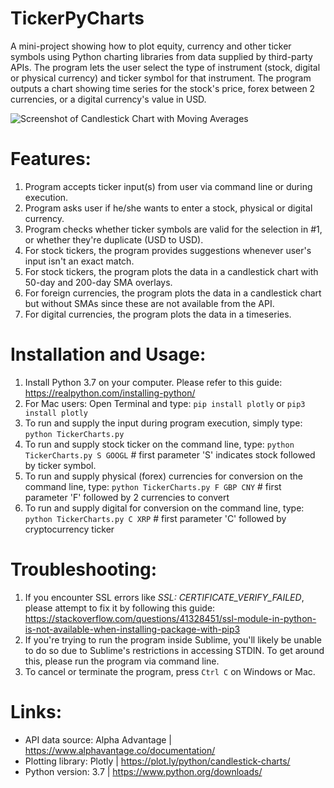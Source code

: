 # TickerPyCharts
A mini-project showing how to plot equity, currency and other ticker symbols using Python charting libraries from data supplied by third-party APIs. The program lets the user select the type of instrument (stock, digital or physical currency) and ticker symbol for that instrument. The program outputs a chart showing time series for the stock's price, forex between 2 currencies, or a digital currency's value in USD.

![Screenshot of Candlestick Chart with Moving Averages](https://res.cloudinary.com/mpyr-com/image/upload/v1555210942/screenshot-stock-chart_c0bpms.png)

# Features:
1. Program accepts ticker input(s) from user via command line or during execution.
2. Program asks user if he/she wants to enter a stock, physical or digital currency.
3. Program checks whether ticker symbols are valid for the selection in #1, or whether they're duplicate (USD to USD).
4. For stock tickers, the program provides suggestions whenever user's input isn't an exact match.
5. For stock tickers, the program plots the data in a candlestick chart with 50-day and 200-day SMA overlays.
6. For foreign currencies, the program plots the data in a candlestick chart but without SMAs since these are not available from the API.
7. For digital currencies, the program plots the data in a timeseries.

# Installation and Usage:
1. Install Python 3.7 on your computer. Please refer to this guide: https://realpython.com/installing-python/
2. For Mac users: Open Terminal and type: `pip install plotly` or `pip3 install plotly`
3. To run and supply the input during program execution, simply type: `python TickerCharts.py`
4. To run and supply stock ticker on the command line, type: 
   `python TickerCharts.py S GOOGL`  # first parameter 'S' indicates stock followed by ticker symbol.
5. To run and supply physical (forex) currencies for conversion on the command line, type: 
   `python TickerCharts.py F GBP CNY` # first parameter 'F' followed by 2 currencies to convert
6. To run and supply digital for conversion on the command line, type: 
   `python TickerCharts.py C XRP` # first parameter 'C' followed by cryptocurrency ticker

# Troubleshooting:
1. If you encounter SSL errors like *SSL: CERTIFICATE_VERIFY_FAILED*, please attempt to fix it by following this guide: https://stackoverflow.com/questions/41328451/ssl-module-in-python-is-not-available-when-installing-package-with-pip3
2. If you're trying to run the program inside Sublime, you'll likely be unable to do so due to Sublime's restrictions in accessing STDIN. To get around this, please run the program via command line.
3. To cancel or terminate the program, press `Ctrl C` on Windows or Mac.

# Links:
- API data source: Alpha Advantage | https://www.alphavantage.co/documentation/
- Plotting library: Plotly | https://plot.ly/python/candlestick-charts/
- Python version: 3.7 | https://www.python.org/downloads/
